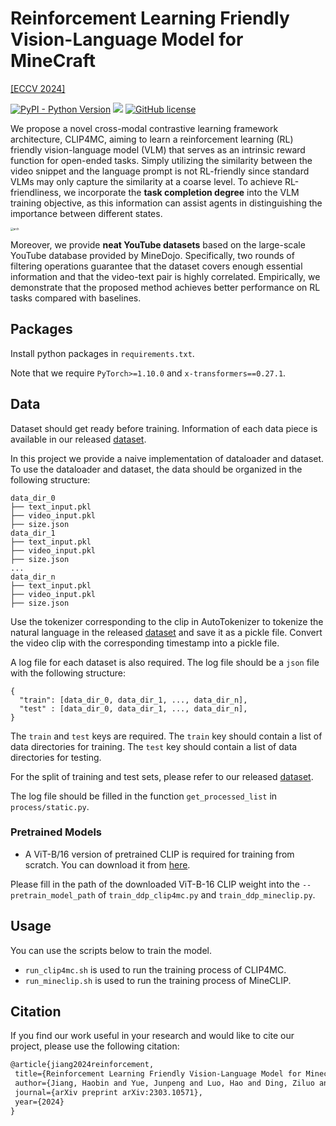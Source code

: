 # Reinforcement Learning Friendly Vision-Language Model for MineCraft

[[ECCV 2024]](https://arxiv.org/pdf/2303.10571)

[![PyPI - Python Version](https://img.shields.io/pypi/pyversions/MineDojo)](https://pypi.org/project/MineDojo/)
[<img src="https://img.shields.io/badge/Framework-PyTorch-red.svg"/>](https://pytorch.org/)
[![GitHub license](https://img.shields.io/github/license/MineDojo/MineCLIP)](https://github.com/PKU-RL/Plan4MC/blob/main/LICENSE)

We propose a novel cross-modal contrastive learning framework architecture, CLIP4MC, aiming to learn a reinforcement learning (RL) friendly vision-language model (VLM) that serves as an intrinsic reward function for open-ended tasks. Simply utilizing the similarity between the video snippet and the language prompt is not RL-friendly since standard VLMs may only capture the similarity at a coarse level. To achieve RL-friendliness, we incorporate the **task completion degree** into the VLM training objective, as this information can assist agents in distinguishing the importance between different states. 

<img src="/Users/jianghaobin/Documents/Study/AI@Edge/CLIP4MC/repo/CLIP4MC/figs/arch.png" alt="arch" style="zoom:30%;" />

Moreover, we provide **neat YouTube datasets** based on the large-scale YouTube database provided by MineDojo. Specifically, two rounds of filtering operations guarantee that the dataset covers enough essential information and that the video-text pair is highly correlated. Empirically, we demonstrate that the proposed method achieves better performance on RL tasks compared with baselines.

## Packages
Install python packages in `requirements.txt`.

Note that we require `PyTorch>=1.10.0` and `x-transformers==0.27.1`.

## Data
Dataset should get ready before training. Information of each data piece is available in our released [dataset](https://huggingface.co/datasets/AnonymousUserCLIP4MC/CLIP4MC).

In this project we provide a naive implementation of dataloader and dataset. To use the dataloader and dataset, the data should be organized in the following structure:

```
data_dir_0
├── text_input.pkl
├── video_input.pkl
├── size.json
data_dir_1
├── text_input.pkl
├── video_input.pkl
├── size.json
...
data_dir_n
├── text_input.pkl
├── video_input.pkl
├── size.json
```
Use the tokenizer corresponding to the clip in AutoTokenizer to tokenize the natural language in the released [dataset](https://huggingface.co/datasets/AnonymousUserCLIP4MC/CLIP4MC) and save it as a pickle file. Convert the video clip with the corresponding timestamp into a pickle file.

A log file for each dataset is also required. The log file should be a `json` file with the following structure:
  ```
  {
    "train": [data_dir_0, data_dir_1, ..., data_dir_n],
    "test" : [data_dir_0, data_dir_1, ..., data_dir_n],
  }
  ```
The `train` and `test` keys are required. The `train` key should contain a list of data directories for training. The `test` key should contain a list of data directories for testing.

For the split of training and test sets, please refer to our released [dataset](https://huggingface.co/datasets/AnonymousUserCLIP4MC/CLIP4MC).

The log file should be filled in the function `get_processed_list` in `process/static.py`.

### Pretrained Models

- A ViT-B/16 version of pretrained CLIP is required for training from scratch. You can download it from [here](https://openaipublic.azureedge.net/clip/models/5806e77cd80f8b59890b7e101eabd078d9fb84e6937f9e85e4ecb61988df416f/ViT-B-16.pt).

Please fill in the path of the downloaded ViT-B-16 CLIP weight into the `--pretrain_model_path` of `train_ddp_clip4mc.py` and `train_ddp_mineclip.py`.

## Usage

You can use the scripts below to train the model.

* `run_clip4mc.sh` is used to run the training process of CLIP4MC.
* `run_mineclip.sh` is used to run the training process of MineCLIP.

## Citation

If you find our work useful in your research and would like to cite our project, please use the following citation:

```latex
@article{jiang2024reinforcement,
 title={Reinforcement Learning Friendly Vision-Language Model for Minecraft},
 author={Jiang, Haobin and Yue, Junpeng and Luo, Hao and Ding, Ziluo and Lu, Zongqing},
 journal={arXiv preprint arXiv:2303.10571},
 year={2024}
}
```


